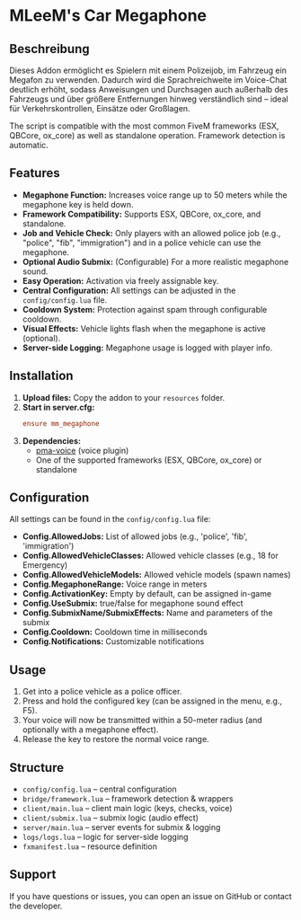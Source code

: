 # MLeeM's Car Megaphone

## Beschreibung

Dieses Addon ermöglicht es Spielern mit einem Polizeijob, im Fahrzeug ein Megafon zu verwenden. Dadurch wird die Sprachreichweite im Voice-Chat deutlich erhöht, sodass Anweisungen und Durchsagen auch außerhalb des Fahrzeugs und über größere Entfernungen hinweg verständlich sind – ideal für Verkehrskontrollen, Einsätze oder Großlagen.

The script is compatible with the most common FiveM frameworks (ESX, QBCore, ox_core) as well as standalone operation. Framework detection is automatic.

## Features

- **Megaphone Function:** Increases voice range up to 50 meters while the megaphone key is held down.
- **Framework Compatibility:** Supports ESX, QBCore, ox_core, and standalone.
- **Job and Vehicle Check:** Only players with an allowed police job (e.g., "police", "fib", "immigration") and in a police vehicle can use the megaphone.
- **Optional Audio Submix:** (Configurable) For a more realistic megaphone sound.
- **Easy Operation:** Activation via freely assignable key.
- **Central Configuration:** All settings can be adjusted in the `config/config.lua` file.
- **Cooldown System:** Protection against spam through configurable cooldown.
- **Visual Effects:** Vehicle lights flash when the megaphone is active (optional).
- **Server-side Logging:** Megaphone usage is logged with player info.

## Installation

1. **Upload files:** Copy the addon to your `resources` folder.
2. **Start in server.cfg:**
   ```conf
   ensure mm_megaphone
   ```
3. **Dependencies:**
   - [pma-voice](https://github.com/AvarianKnight/pma-voice) (voice plugin)
   - One of the supported frameworks (ESX, QBCore, ox_core) or standalone

## Configuration

All settings can be found in the `config/config.lua` file:
- **Config.AllowedJobs:** List of allowed jobs (e.g., 'police', 'fib', 'immigration')
- **Config.AllowedVehicleClasses:** Allowed vehicle classes (e.g., 18 for Emergency)
- **Config.AllowedVehicleModels:** Allowed vehicle models (spawn names)
- **Config.MegaphoneRange:** Voice range in meters
- **Config.ActivationKey:** Empty by default, can be assigned in-game
- **Config.UseSubmix:** true/false for megaphone sound effect
- **Config.SubmixName/SubmixEffects:** Name and parameters of the submix
- **Config.Cooldown:** Cooldown time in milliseconds
- **Config.Notifications:** Customizable notifications

## Usage

1. Get into a police vehicle as a police officer.
2. Press and hold the configured key (can be assigned in the menu, e.g., F5).
3. Your voice will now be transmitted within a 50-meter radius (and optionally with a megaphone effect).
4. Release the key to restore the normal voice range.

## Structure

- `config/config.lua` – central configuration
- `bridge/framework.lua` – framework detection & wrappers
- `client/main.lua` – client main logic (keys, checks, voice)
- `client/submix.lua` – submix logic (audio effect)
- `server/main.lua` – server events for submix & logging
- `logs/logs.lua` – logic for server-side logging
- `fxmanifest.lua` – resource definition

## Support

If you have questions or issues, you can open an issue on GitHub or contact the developer.
